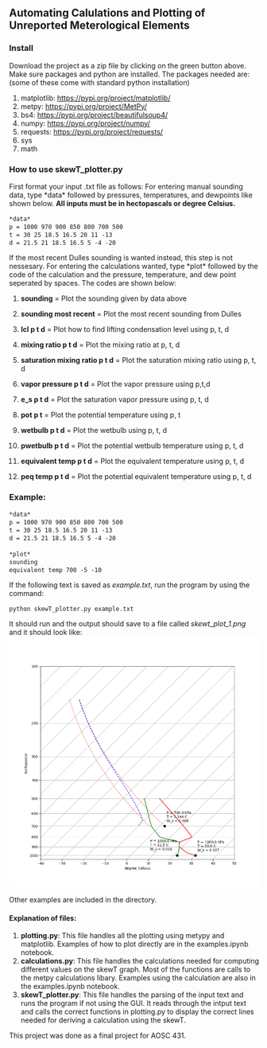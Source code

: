 ## Automating Calulations and Plotting of Unreported Meterological Elements

### Install
Download the project as a zip file by clicking on the green button above. Make sure packages and python are installed. The
packages needed are: (some of these come with standard python installation)
1. matplotlib: https://pypi.org/project/matplotlib/
2. metpy: https://pypi.org/project/MetPy/
4. bs4: https://pypi.org/project/beautifulsoup4/
3. numpy: https://pypi.org/project/numpy/
4. requests: https://pypi.org/project/requests/
5. sys
6. math

### How to use skewT_plotter.py
First format your input .txt file as follows: 
For entering manual sounding data, type \*data\* followed by pressures, temperatures, and dewpoints like shown below. **All inputs must be in hectopascals or degree Celsius.** 
```
*data*
p = 1000 970 900 850 800 700 500
t = 30 25 18.5 16.5 20 11 -13
d = 21.5 21 18.5 16.5 5 -4 -20
```
If the most recent Dulles sounding is wanted instead, this step is not nessesary. 
For entering the calculations wanted, type \*plot\* followed by the code of the calculation and the pressure, temperature, and dew point seperated by spaces. The codes are shown below: 


1. **sounding** = Plot the sounding given by data above

2. **sounding most recent** = Plot the most recent sounding from Dulles

3. **lcl p t d** = Plot how to find lifting condensation level using p, t, d

4. **mixing ratio p t d** = Plot the mixing ratio at p, t, d

5. **saturation mixing ratio p t d** = Plot the saturation mixing ratio using p, t, d

6. **vapor pressure p t d** = Plot the vapor pressure using p,t,d 

7. **e_s p t d** = Plot the saturation vapor pressure using p, t, d

8. **pot p t** = Plot the potential temperature using p, t

9. **wetbulb p t d** = Plot the wetbulb using p, t, d

10. **pwetbulb p t d** = Plot the potential wetbulb temperature using p, t, d

11. **equivalent temp p t d** = Plot the equivalent temperature using p, t, d

12. **peq temp p t d** = Plot the potential equivalent temperature using p, t, d

### Example: 
```
*data*
p = 1000 970 900 850 800 700 500
t = 30 25 18.5 16.5 20 11 -13
d = 21.5 21 18.5 16.5 5 -4 -20

*plot*
sounding
equivalent temp 700 -5 -10
```
If the following text is saved as *example.txt*, run the program by using the command: 
```
python skewT_plotter.py example.txt 
```
It should run and the output should save to a file called *skewt_plot_1.png* and it should look like: 
![alt text](https://github.com/mangomadhava/automating_skewT/blob/main/skewt_plots_1.png)

Other examples are included in the directory. 

#### Explanation of files: 
1. **plotting.py**: This file handles all the plotting using metypy and matplotlib. Examples of how to plot directly are in the examples.ipynb notebook. 
2. **calculations.py**: This file handles the calculations needed for computing different values on the skewT graph. Most of the functions are calls to the metpy calculations libary. Examples using the calculation are also in the examples.ipynb notebook. 
3. **skewT_plotter.py**: This file handles the parsing of the input text and runs the program if not using the GUI. It reads through the intput text and calls the correct functions in plotting.py to display the correct lines needed for deriving a calculation using the skewT.


This project was done as a final project for AOSC 431. 
